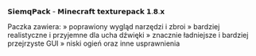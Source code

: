 𝗦𝗶𝗲𝗺𝗾𝗣𝗮𝗰𝗸 - 𝗠𝗶𝗻𝗲𝗰𝗿𝗮𝗳𝘁 𝘁𝗲𝘅𝘁𝘂𝗿𝗲𝗽𝗮𝗰𝗸 𝟭.𝟴.𝘅

Paczka zawiera:
 » poprawiony wygląd narzędzi i zbroi
 » bardziej realistyczne i przyjemne dla ucha dźwięki
 » znacznie ładniejsze i bardziej przejrzyste GUI
 » niski ogień oraz inne usprawnienia
